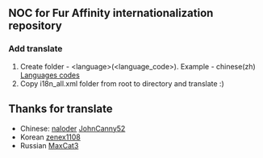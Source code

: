 ## NOC for Fur Affinity internationalization repository

### Add translate

1. Create folder - \<language\>(\<language_code\>). Example - chinese(zh) [Languages codes](https://www.science.co.il/language/Locale-codes.php)
2. Copy i18n_all.xml folder from root to directory and translate :)

## Thanks for translate
- Chinese: [naloder](https://github.com/naloder) [JohnCanny52](https://github.com/JohnCanny52)
- Korean [zenex1108](https://github.com/zenex1108)
- Russian [MaxCat3](https://github.com/MaxCat3)
